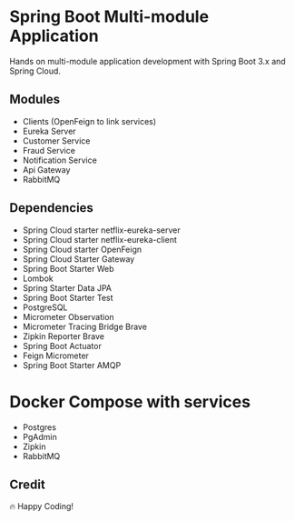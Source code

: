 # Spring Boot Multi-module Application

Hands on multi-module application development with Spring Boot 3.x and Spring Cloud.

## Modules

* Clients (OpenFeign to link services)
* Eureka Server
* Customer Service
* Fraud Service
* Notification Service
* Api Gateway
* RabbitMQ

## Dependencies

- Spring Cloud starter  netflix-eureka-server
- Spring Cloud starter  netflix-eureka-client
- Spring Cloud starter OpenFeign
- Spring Cloud Starter Gateway
- Spring Boot Starter Web
- Lombok
- Spring Starter Data JPA
- Spring Boot Starter Test
- PostgreSQL
- Micrometer Observation
- Micrometer Tracing Bridge Brave
- Zipkin Reporter Brave
- Spring Boot Actuator
- Feign Micrometer
- Spring Boot Starter AMQP

# Docker Compose with services

- Postgres
- PgAdmin
- Zipkin
- RabbitMQ

## Credit

🔥 Happy Coding!